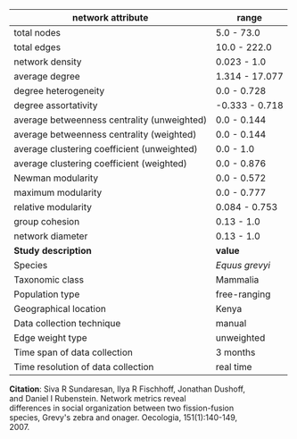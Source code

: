 network attribute|range
---|---
total nodes|5.0 - 73.0
total edges|10.0 - 222.0
network density|0.023 - 1.0
average degree|1.314 - 17.077
degree heterogeneity|0.0 - 0.728
degree assortativity|-0.333 - 0.718
average betweenness centrality (unweighted)|0.0 - 0.144
average betweenness centrality (weighted)|0.0 - 0.144
average clustering coefficient (unweighted)|0.0 - 1.0
average clustering coefficient (weighted)|0.0 - 0.876
Newman modularity|0.0 - 0.572
maximum modularity|0.0 - 0.777
relative modularity|0.084 - 0.753
group cohesion|0.13 - 1.0
network diameter|0.13 - 1.0
**Study description**|**value**
Species|*Equus grevyi*
Taxonomic class|Mammalia
Population type|free-ranging
Geographical location|Kenya
Data collection technique|manual 
Edge weight type|unweighted
Time span of data collection|3 months
Time resolution of data collection|real time
**Citation**: Siva R Sundaresan, Ilya R Fischhoff, Jonathan Dushoff, <br> and Daniel I Rubenstein. Network metrics reveal <br> differences in social organization between two fission-fusion <br> species, Grevy's zebra and onager. Oecologia, 151(1):140-149, <br> 2007.